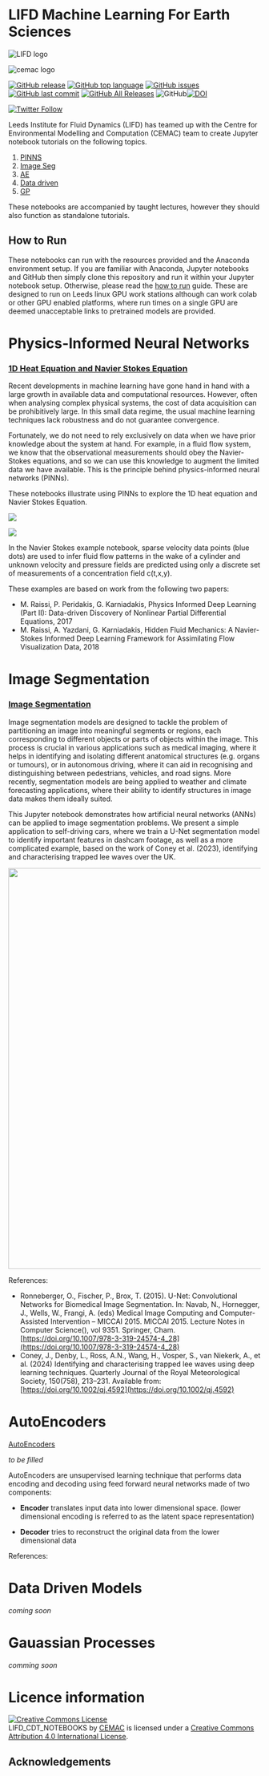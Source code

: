 # LIFD Machine Learning For Earth Sciences


![LIFD logo](https://raw.githubusercontent.com/cemac/LIFD_ENV_ML_NOTEBOOKS/main/images/LIFDlogo.png)

![cemac logo](https://raw.githubusercontent.com/cemac/cemac_generic/master/Images/cemac.png)


 [![GitHub release](https://img.shields.io/github/release/cemac/LIFD_ENV_ML_NOTEBOOKS.svg)](https://github.com/cemac/LIFD_ENV_ML_NOTEBOOKS/releases) [![GitHub top language](https://img.shields.io/github/languages/top/cemac/LIFD_ENV_ML_NOTEBOOKS.svg)](https://github.com/cemac/LIFD_ENV_ML_NOTEBOOKS) [![GitHub issues](https://img.shields.io/github/issues/cemac/LIFD_ENV_ML_NOTEBOOKS.svg)](https://github.com/cemac/LIFD_ENV_ML_NOTEBOOKS/issues) [![GitHub last commit](https://img.shields.io/github/last-commit/cemac/LIFD_ENV_ML_NOTEBOOKS.svg)](https://github.com/cemac/LIFD_ENV_ML_NOTEBOOKS/commits/master) [![GitHub All Releases](https://img.shields.io/github/downloads/cemac/LIFD_ENV_ML_NOTEBOOKS/total.svg)](https://github.com/cemac/LIFD_ENV_ML_NOTEBOOKS/releases) ![GitHub](https://img.shields.io/github/license/cemac/LIFD_ENV_ML_NOTEBOOKS.svg)[![DOI](https://zenodo.org/badge/366734586.svg)](https://zenodo.org/badge/latestdoi/366734586)




[![Twitter Follow](https://img.shields.io/twitter/follow/FluidsLeeds.svg?style=social&label=Follow)](https://twitter.com/FluidsLeeds)

Leeds Institute for Fluid Dynamics (LIFD) has teamed up with the Centre for Environmental Modelling and Computation (CEMAC) team to create Jupyter notebook tutorials on the following topics.

1. [PINNS](#Physics-Informed-Neural-Networks)
2. [Image Seg](#Image-Segmentation)
3. [AE](#Auto-Encoders)
4. [Data driven](#Data-driven-models)
5. [GP](#Gaussian-Processes)

These notebooks are accompanied by taught lectures, however they should also function as standalone tutorials.

## How to Run

These notebooks can run with the resources provided and the Anaconda environment setup. If you are familiar with Anaconda, Jupyter notebooks and GitHub then simply clone this repository and run it within your Jupyter notebook setup. Otherwise, please read the [how to run](howtorun.md) guide. These are designed to run on Leeds linux GPU work stations although can work colab or other GPU enabled platforms, where run times on a single GPU are deemed unacceptable links to pretrained models are provided.

# Physics-Informed Neural Networks

### [1D Heat Equation and Navier Stokes Equation](https://github.com/cemac/LIFD_Torch_PINNS)

Recent developments in machine learning have gone hand in hand with a large growth in available data and computational resources. However, often when analysing complex physical systems, the cost of data acquisition can be prohibitively large. In this small data regime, the usual machine learning techniques lack robustness and do not guarantee convergence.

Fortunately, we do not need to rely exclusively on data when we have prior knowledge about the system at hand. For example, in a fluid flow system, we know that the observational measurements should obey the Navier-Stokes equations, and so we can use this knowledge to augment the limited data we have available. This is the principle behind physics-informed neural networks (PINNs).

These notebooks illustrate using PINNs to explore the 1D heat equation and Navier Stokes Equation.  

![](https://raw.githubusercontent.com/cemac/LIFD_Physics_Informed_Neural_Networks/main/PINNs_1DHeatEquationExample_files/PINNs_1DHeatEquationExample_49_1.png)

![](https://raw.githubusercontent.com/cemac/LIFD_Physics_Informed_Neural_Networks/main/PINNs_NavierStokes_example_files/PINNs_NavierStokes_example_53_2.png)

In the Navier Stokes example notebook, sparse velocity data points (blue dots) are used to infer fluid flow patterns in the wake of a cylinder and unknown velocity and pressure fields are predicted using only a discrete set of measurements of a concentration field c(t,x,y).

These examples are based on work from the following two papers:
* M. Raissi, P. Peridakis, G. Karniadakis, Physics Informed Deep Learning (Part II): Data-driven Discovery of Nonlinear Partial Differential Equations, 2017
* M. Raissi, A. Yazdani, G. Karniadakis, Hidden Fluid Mechanics: A Navier-Stokes Informed Deep Learning Framework for Assimilating Flow Visualization Data, 2018

# Image Segmentation

### [Image Segmentation](https://github.com/cemac/LIFD_ImageSegmentation)

Image segmentation models are designed to tackle the problem of partitioning an image into meaningful segments or regions, each corresponding to different objects or parts of objects within the image. This process is crucial in various applications such as medical imaging, where it helps in identifying and isolating different anatomical structures (e.g. organs or tumours), or in autonomous driving, where it can aid in recognising and distinguishing between pedestrians, vehicles, and road signs. More recently, segmentation models are being applied to weather and climate forecasting applications, where their ability to identify structures in image data makes them ideally suited.

This Jupyter notebook demonstrates how artificial neural networks (ANNs) can be applied to image segmentation problems. We present a simple application to self-driving cars, where we train a U-Net segmentation model to identify important features in dashcam footage, as well as a more complicated example, based on the work of Coney et al. (2023), identifying and characterising trapped lee waves over the UK.

<img src="assets/qj4592-fig-0008-m.jpg" width="800">

References:

* Ronneberger, O., Fischer, P., Brox, T. (2015). U-Net: Convolutional Networks for Biomedical Image Segmentation. In: Navab, N., Hornegger, J., Wells, W., Frangi, A. (eds) Medical Image Computing and Computer-Assisted Intervention – MICCAI 2015. MICCAI 2015. Lecture Notes in Computer Science(), vol 9351. Springer, Cham. [https://doi.org/10.1007/978-3-319-24574-4_28](https://doi.org/10.1007/978-3-319-24574-4_28)
*  Coney, J., Denby, L., Ross, A.N., Wang, H., Vosper, S., van Niekerk, A., et al. (2024) Identifying and characterising trapped lee waves using deep learning techniques. Quarterly Journal of the Royal Meteorological Society, 150(758), 213–231. Available from: [https://doi.org/10.1002/qj.4592](https://doi.org/10.1002/qj.4592)
  
# AutoEncoders

[AutoEncoders](https://github.com/cemac/LIFD_TorchAutoEncoders)

*to be filled*

AutoEncoders are unsupervised learning technique that performs data encoding and decoding using feed forward neural networks made of two components:

* **Encoder** translates input data into lower dimensional space. (lower dimensional encoding is referred to as the latent space representation) 	 

* **Decoder** tries to reconstruct the original 	data from the lower dimensional data 	 

References:

# Data Driven Models

*coming soon*

# Gauassian Processes

*comming soon*


# Licence information #

<a rel="license" href="http://creativecommons.org/licenses/by/4.0/"><img alt="Creative Commons License" style="border-width:0" src="https://i.creativecommons.org/l/by/4.0/88x31.png" /></a><br /><span xmlns:dct="http://purl.org/dc/terms/" property="dct:title">LIFD_CDT_NOTEBOOKS</span> by <a xmlns:cc="http://creativecommons.org/ns#" href="http://cemac.leeds.ac.uk/" property="cc:attributionName" rel="cc:attributionURL">CEMAC</a> is licensed under a <a rel="license" href="http://creativecommons.org/licenses/by/4.0/">Creative Commons Attribution 4.0 International License</a>.

## Acknowledgements
